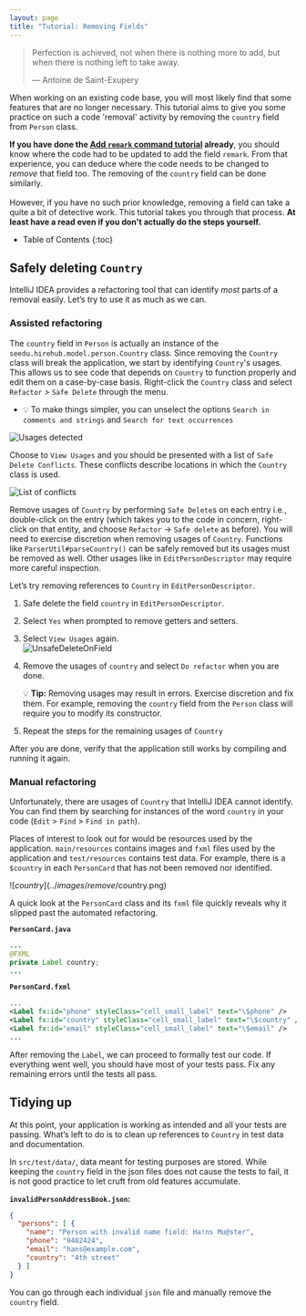 ```yaml
---
layout: page
title: "Tutorial: Removing Fields"
---
```


> Perfection is achieved, not when there is nothing more to add, but when there is nothing left to take away.
>
> —  Antoine de Saint-Exupery

When working on an existing code base, you will most likely find that some features that are no longer necessary.
This tutorial aims to give you some practice on such a code 'removal' activity by removing the `country` field from `Person` class.

<div markdown="span" class="alert alert-success">

**If you have done the [Add `remark` command tutorial](AddRemark.html)  already**, you should know where the code had to be updated to add the field `remark`. From that experience, you can deduce where the code needs to be changed to _remove_ that field too. The removing of the `country` field can be done similarly.
<br>
<br>
However, if you have no such prior knowledge, removing a field can take a quite a bit of detective work. This tutorial takes you through that process. **At least have a read even if you don't actually do the steps yourself.**
</div>


* Table of Contents
{:toc}

## Safely deleting `Country`

IntelliJ IDEA provides a refactoring tool that can identify *most* parts of a removal easily. Let’s try to use it as much as we can.

### Assisted refactoring

The `country` field in `Person` is actually an instance of the `seedu.hirehub.model.person.Country` class. Since removing the `Country` class will break the application, we start by identifying `Country`'s usages. This allows us to see code that depends on `Country` to function properly and edit them on a case-by-case basis. Right-click the `Country` class and select `Refactor` \> `Safe Delete` through the menu.
* :bulb: To make things simpler, you can unselect the options `Search in comments and strings` and `Search for text occurrences`

![Usages detected](../images/remove/UnsafeDelete.png)

Choose to `View Usages` and you should be presented with a list of `Safe Delete Conflicts`. These conflicts describe locations in which the `Country` class is used.

![List of conflicts](../images/remove/SafeDeleteConflicts.png)

Remove usages of `Country` by performing `Safe Delete`s on each entry i.e., double-click on the entry (which takes you to the code in concern, right-click on that entity, and choose `Refactor` -> `Safe delete` as before). You will need to exercise discretion when removing usages of `Country`. Functions like `ParserUtil#parseCountry()` can be safely removed but its usages must be removed as well. Other usages like in `EditPersonDescriptor` may require more careful inspection.

Let’s try removing references to `Country` in `EditPersonDescriptor`.

1. Safe delete the field `country` in `EditPersonDescriptor`.

1. Select `Yes` when prompted to remove getters and setters.

1. Select `View Usages` again.<br>
   ![UnsafeDeleteOnField](../images/remove/UnsafeDeleteOnField.png)

1. Remove the usages of `country` and select `Do refactor` when you are done.

   <div markdown="span" class="alert alert-primary">

   :bulb: **Tip:** Removing usages may result in errors. Exercise discretion and fix them. For example, removing the `country` field from the `Person` class will require you to modify its constructor.
   </div>

1. Repeat the steps for the remaining usages of `Country`

After you are done, verify that the application still works by compiling and running it again.

### Manual refactoring

Unfortunately, there are usages of `Country` that IntelliJ IDEA cannot identify. You can find them by searching for instances of the word `country` in your code (`Edit` \> `Find` \> `Find in path`).

Places of interest to look out for would be resources used by the application. `main/resources` contains images and `fxml` files used by the application and `test/resources` contains test data. For example, there is a `$country` in each `PersonCard` that has not been removed nor identified.

![$country](../images/remove/$country.png)

A quick look at the `PersonCard` class and its `fxml` file quickly reveals why it slipped past the automated refactoring.

**`PersonCard.java`**

``` java
...
@FXML
private Label country;
...
```

**`PersonCard.fxml`**

``` xml
...
<Label fx:id="phone" styleClass="cell_small_label" text="\$phone" />
<Label fx:id="country" styleClass="cell_small_label" text="\$country" />
<Label fx:id="email" styleClass="cell_small_label" text="\$email" />
...
```

After removing the `Label`, we can proceed to formally test our code. If everything went well, you should have most of your tests pass. Fix any remaining errors until the tests all pass.

## Tidying up

At this point, your application is working as intended and all your tests are passing. What’s left to do is to clean up references to `Country` in test data and documentation.

In `src/test/data/`, data meant for testing purposes are stored. While keeping the `country` field in the json files does not cause the tests to fail, it is not good practice to let cruft from old features accumulate.

**`invalidPersonAddressBook.json`:**

```json
{
  "persons": [ {
    "name": "Person with invalid name field: Ha!ns Mu@ster",
    "phone": "9482424",
    "email": "hans@example.com",
    "country": "4th street"
  } ]
}
```

You can go through each individual `json` file and manually remove the `country` field.
